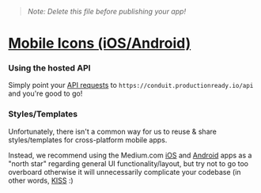 > *Note: Delete this file before publishing your app!*

# [Mobile Icons (iOS/Android)](https://github.com/gothinkster/realworld/tree/master/spec/mobile_icons)

### Using the hosted API

Simply point your [API requests](https://github.com/gothinkster/realworld/tree/master/api) to `https://conduit.productionready.io/api` and you're good to go!

### Styles/Templates

Unfortunately, there isn't a common way for us to reuse & share styles/templates for cross-platform mobile apps.

Instead, we recommend using the Medium.com [iOS](https://itunes.apple.com/us/app/medium/id828256236?mt=8) and [Android](https://play.google.com/store/apps/details?id=com.medium.reader&hl=en) apps as a "north star" regarding general UI functionality/layout, but try not to go too overboard otherwise it will unnecessarily complicate your codebase (in other words, [KISS](https://en.wikipedia.org/wiki/KISS_principle) :)
